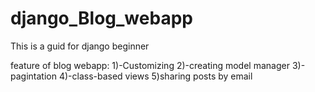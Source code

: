 # django_Blog_webapp
This is a guid for django beginner


feature of blog webapp:
1)-Customizing
2)-creating model manager
3)-pagintation
4)-class-based views
5)sharing posts by email

